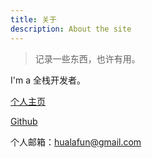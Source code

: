 ```yaml
---
title: 关于
description: About the site
---
```


> 记录一些东西，也许有用。

I'm a 全栈开发者。

[个人主页](https://www.huala.fun)

[Github](https://github.com/huala-fun)

个人邮箱：[hualafun@gmail.com](mailto:hualafun@gmail.com)
